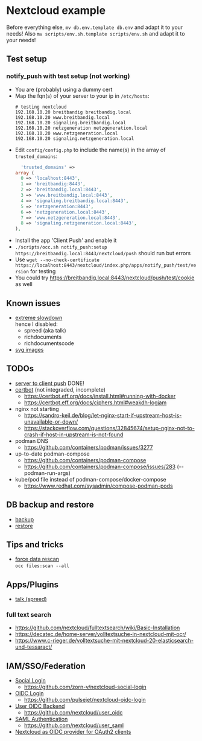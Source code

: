 # Nextcloud example

Before everything else, `mv db.env.template db.env` and adapt it to your needs!
Also `mv scripts/env.sh.template scripts/env.sh` and adapt it to your needs!

## Test setup

### notify_push with test setup (not working)

* You are (probably) using a dummy cert
* Map the fqn(s) of your server to your ip in `/etc/hosts`:
  ```
  # testing nextcloud 
  192.168.10.20 breitbandig breitbandig.local
  192.168.10.20 www.breitbandig.local
  192.168.10.20 signaling.breitbandig.local
  192.168.10.20 netzgeneration netzgeneration.local
  192.168.10.20 www.netzgeneration.local
  192.168.10.20 signaling.netzgeneration.local
  ```
* Edit `config/config.php` to include the name(s) in the array of `trusted_domains`:
  ```php
    'trusted_domains' => 
  array (
    0 => 'localhost:8443',
    1 => 'breitbandig:8443',
    2 => 'breitbandig.local:8443',
    3 => 'www.breitbandig.local:8443',
    4 => 'signaling.breitbandig.local:8443',
    5 => 'netzgeneration:8443',
    6 => 'netzgeneration.local:8443',
    7 => 'www.netzgeneration.local:8443',
    8 => 'signaling.netzgeneration.local:8443',
  ),
  ```
* Install the app 'Client Push' and enable it
* `./scripts/occ.sh notify_push:setup https://breitbandig.local:8443/nextcloud/push` should run but errors
* Use `wget --no-check-certificate https://localhost:8443/nextcloud/index.php/apps/notify_push/test/version` for testing
* You could try https://breitbandig.local:8443/nextcloud/push/test/cookie as well

## Known issues

* [extreme slowdown](https://github.com/nextcloud/richdocuments/issues/1282) <br/>
  hence I disabled:
  + spreed (aka talk)
  + richdocuments
  + richdocumentscode
* [svg images](https://github.com/nextcloud/docker/issues/14)

## TODOs

* [server to client push](https://github.com/nextcloud/notify_push) DONE!
* [certbot](https://certbot.eff.org/docs/using.html) (not integraded, incomplete)
  + https://certbot.eff.org/docs/install.html#running-with-docker
  + https://certbot.eff.org/docs/ciphers.html#weakdh-logjam
* nginx not starting
  + https://sandro-keil.de/blog/let-nginx-start-if-upstream-host-is-unavailable-or-down/
  + https://stackoverflow.com/questions/32845674/setup-nginx-not-to-crash-if-host-in-upstream-is-not-found
* podman DNS
  + https://github.com/containers/podman/issues/3277
* up-to-date podman-compose
  + https://github.com/containers/podman-compose
  + https://github.com/containers/podman-compose/issues/283 (--podman-run-args)
* kube/pod file instead of podman-compose/docker-compose
  + https://www.redhat.com/sysadmin/compose-podman-pods

## DB backup and restore

* [backup](https://docs.nextcloud.com/server/latest/admin_manual/maintenance/backup.html)
* [restore](https://docs.nextcloud.com/server/latest/admin_manual/maintenance/restore.html)

## Tips and tricks

* [force data rescan](https://help.nextcloud.com/t/solved-resync-after-hdd-replace-on-server/2882/4) <br/>
  `occ files:scan --all`

## Apps/Plugins

* [talk (spreed)](https://github.com/nextcloud/spreed)

### full text search

* https://github.com/nextcloud/fulltextsearch/wiki/Basic-Installation
* https://decatec.de/home-server/volltextsuche-in-nextcloud-mit-ocr/
* https://www.c-rieger.de/volltextsuche-mit-nextcloud-20-elasticsearch-und-tessaract/

## IAM/SSO/Federation

* [Social Login](https://apps.nextcloud.com/apps/sociallogin)
  + https://github.com/zorn-v/nextcloud-social-login
* [OIDC Login](https://apps.nextcloud.com/apps/oidc_login)
  + https://github.com/pulsejet/nextcloud-oidc-login
* [User OIDC Backend](https://apps.nextcloud.com/apps/user_oidc)
  + https://github.com/nextcloud/user_oidc
* [SAML Authentication](https://apps.nextcloud.com/apps/user_saml)
  + https://github.com/nextcloud/user_saml
* [Nextcloud as OIDC provider for OAuth2 clients](https://docs.nextcloud.com/server/latest/admin_manual/configuration_server/oauth2.html)
